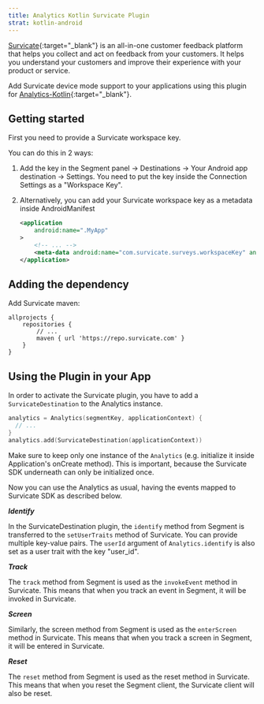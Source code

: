 ```yaml
---
title: Analytics Kotlin Survicate Plugin
strat: kotlin-android
---
```


[Survicate](https://survicate.com/){:target="_blank"} is an all-in-one customer feedback platform that helps you collect and act on feedback from your customers. It helps you understand your customers and improve their experience with your product or service.

Add Survicate device mode support to your applications using this plugin for [Analytics-Kotlin](https://github.com/segmentio/analytics-kotlin){:target="_blank"}.

## Getting started

First you need to provide a Survicate workspace key.

You can do this in 2 ways:

1. Add the key in the Segment panel -> Destinations -> Your Android app destination -> Settings. You need to put the key inside the Connection Settings as a "Workspace Key".

2. Alternatively, you can add your Survicate workspace key as a metadata inside AndroidManifest

   ```xml
   <application
       android:name=".MyApp"
   >
       <!-- ... -->
       <meta-data android:name="com.survicate.surveys.workspaceKey" android:value="YOUR_WORKSPACE_KEY"/>
   </application>
   ```
## Adding the dependency
Add Survicate maven:
```
allprojects {
    repositories {
        // ...
        maven { url 'https://repo.survicate.com' }
    }
}
```
   
## Using the Plugin in your App
In order to activate the Survicate plugin, you have to add a `SurvicateDestination` to the Analytics instance.

```kotlin
analytics = Analytics(segmentKey, applicationContext) {  
  // ...
}
analytics.add(SurvicateDestination(applicationContext))
```

Make sure to keep only one instance of the `Analytics` (e.g. initialize it inside Application's onCreate method). This is important, because the Survicate SDK underneath can only be initialized once.

Now you can use the Analytics as usual, having the events mapped to Survicate SDK as described below.

_**Identify**_

In the SurvicateDestination plugin, the `identify` method from Segment is transferred to the `setUserTraits` method of Survicate. You can provide multiple key-value pairs. The `userId` argument of `Analytics.identify` is also set as a user trait with the key "user_id".

_**Track**_

The `track` method from Segment is used as the `invokeEvent` method in Survicate. This means that when you track an event in Segment, it will be invoked in Survicate.

_**Screen**_

Similarly, the screen method from Segment is used as the `enterScreen` method in Survicate. This means that when you track a screen in Segment, it will be entered in Survicate.

_**Reset**_

The `reset` method from Segment is used as the reset method in Survicate. This means that when you reset the Segment client, the Survicate client will also be reset.
